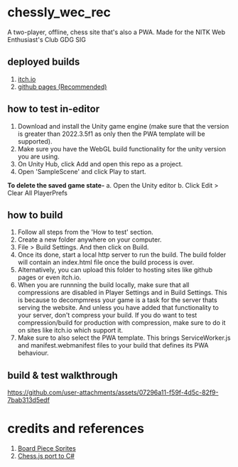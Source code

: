 # chessly_wec_rec
A two-player, offline, chess site that's also a PWA.
Made for the NITK Web Enthusiast's Club GDG SIG

## deployed builds
1. [itch.io](https://hmnt.itch.io/chessly-wecrec?secret=s42JYkGE6cjiB61UFEaHnRXILg)
2. [github pages (Recommended)](https://hemanth2004.github.io/chessly-buildtest/)  

## how to test in-editor
1. Download and install the Unity game engine (make sure that the version is greater than 2022.3.5f1 as only then the PWA template will be supported).
2. Make sure you have the WebGL build functionality for the unity version you are using.
3. On Unity Hub, click Add and open this repo as a project.
4. Open 'SampleScene' and click Play to start.

**To delete the saved game state-**
a. Open the Unity editor
b. Click Edit > Clear All PlayerPrefs

## how to build
1. Follow all steps from the 'How to test' section.
2. Create a new folder anywhere on your computer.
3. File > Build Settings. And then click on Build.
4. Once its done, start a local http server to run the build. The build folder will contain an index.html file once the build process is over.
5. Alternatively, you can upload this folder to hosting sites like github pages or even itch.io.
6. When you are runnning the build locally, make sure that all compressions are disabled in Player Settings and in Build Settings. This is because to decompmress your game is a task for the server thats serving the website. And unless you have added that functionality to your server, don't compress your build. If you do want to test compression/build for production with compression, make sure to do it on sites like itch.io which support it.
7. Make sure to also select the PWA template. This brings ServiceWorker.js and manifest.webmanifest files to your build that defines its PWA behaviour.

## build & test walkthrough

https://github.com/user-attachments/assets/07296a11-f59f-4d5c-82f9-7bab313d5edf


# credits and references
1. [Board Piece Sprites](https://opengameart.org/content/chess-pieces-and-board-squares)
2. [Chess.js port to C#](https://github.com/dayjur/Chess.cs)
